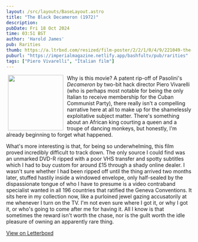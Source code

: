 ```yaml
---
layout: /src/layouts/BaseLayout.astro
title: "The Black Decameron (1972)"
description: 
pubDate: Fri 18 Oct 2024
time: 03:51 BST
author: 'Harold James'
pub: Rarities
thumb: https://a.ltrbxd.com/resized/film-poster/2/2/1/0/4/9/221049-the-black-decameron-0-2000-0-3000-crop.jpg?v=02c833eaaf
puburl: "https://imperialmagazine.netlify.app/bashfultv/pub/rarities"
tags: ["Piero Vivarelli", "Italian film"]
---
```

<img src="https://a.ltrbxd.com/resized/film-poster/2/2/1/0/4/9/221049-the-black-decameron-0-2000-0-3000-crop.jpg?v=02c833eaaf" style="width:150px;height:auto;float:left;padding-right:10px;padding-left:5px;">

Why is this movie? A patent rip-off of Pasolini's <i>Decameron</i> by two-bit hack director Piero Vivarelli (who is perhaps most notable for being the only Italian to receive membership for the Cuban Communist Party), there really isn't a compelling narrative here at all to make up for the shamelessly exploitative subject matter. There's something about an African king courting a queen and a troupe of dancing monkeys, but honestly, I'm already beginning to forget what happened. 

What's more interesting is that, for being so underwhelming, this film proved incredibly difficult to track down. The only source I could find was an unmarked DVD-R ripped with a poor VHS transfer and spotty subtitles which I had to buy custom for around £15 through a shady online dealer. I wasn't sure whether I had been ripped off until the thing arrived two months later, stuffed hastily inside a windowed envelope, only half-sealed by the dispassionate tongue of who I have to presume is a video contraband specialist wanted in all 196 countries that ratified the Geneva Conventions. It sits here in my collection now, like a purloined jewel gazing accusatorily at me whenever I turn on the TV. I'm not even sure where I got it, or why I got it, or who's going to come after me for having it. All I know is that sometimes the reward isn't worth the chase, nor is the guilt worth the idle pleasure of owning an apparently rare thing.

<a href="https://letterboxd.com/for_you_bruce/film/the-black-decameron" target="_blank" rel="noopener noreferrer">View on Letterboxd</a>
